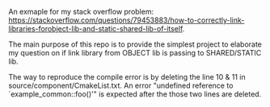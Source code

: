 An exmaple for my stack overflow problem: https://stackoverflow.com/questions/79453883/how-to-correctly-link-libraries-forobject-lib-and-static-shared-lib-of-itself.

The main purpose of this repo is to provide the simplest project to elaborate my question on if link library from OBJECT lib is passing to SHARED/STATIC lib.

The way to reproduce the compile error is by deleting the line 10 & 11 in source/component/CmakeList.txt.
An error "undefined reference to `example_common::foo()'"  is expected after the those two lines are deleted.
